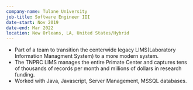 ```yaml
---
company-name: Tulane University
job-title: Software Engineer III
date-start: Nov 2019
date-end: Mar 2022
location: New Orleans, LA, United States/Hybrid
---
```

* Part of a team to transition the centerwide legacy LIMS(Laboratory Information Managment System) to a more modern system.
* The TNPRC LIMS manages the entire Primate Center and captures tens of thousands of records per month and millions of dollars in research funding.
* Worked with Java, Javascript, Server Management, MSSQL databases.